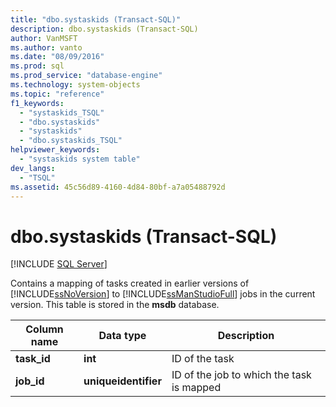 ```yaml
---
title: "dbo.systaskids (Transact-SQL)"
description: dbo.systaskids (Transact-SQL)
author: VanMSFT
ms.author: vanto
ms.date: "08/09/2016"
ms.prod: sql
ms.prod_service: "database-engine"
ms.technology: system-objects
ms.topic: "reference"
f1_keywords:
  - "systaskids_TSQL"
  - "dbo.systaskids"
  - "systaskids"
  - "dbo.systaskids_TSQL"
helpviewer_keywords:
  - "systaskids system table"
dev_langs:
  - "TSQL"
ms.assetid: 45c56d89-4160-4d84-80bf-a7a05488792d
---
```

# dbo.systaskids (Transact-SQL)
[!INCLUDE [SQL Server](../../includes/applies-to-version/sqlserver.md)]

  Contains a mapping of tasks created in earlier versions of [!INCLUDE[ssNoVersion](../../includes/ssnoversion-md.md)] to [!INCLUDE[ssManStudioFull](../../includes/ssmanstudiofull-md.md)] jobs in the current version. This table is stored in the **msdb** database.  
  
  
|Column name|Data type|Description|  
|-----------------|---------------|-----------------|  
|**task_id**|**int**|ID of the task|  
|**job_id**|**uniqueidentifier**|ID of the job to which the task is mapped|  
  
  
